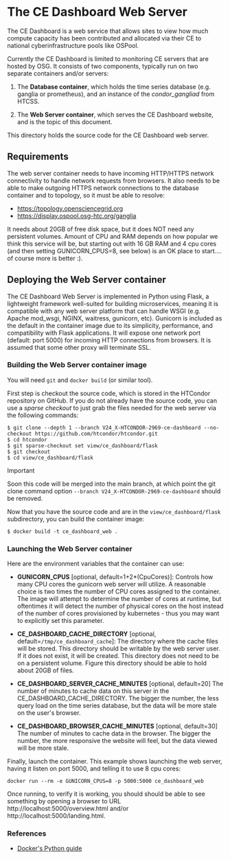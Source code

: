 # The CE Dashboard Web Server

The CE Dashboard is a web service that allows sites to view how much compute
capacity has been contributed and allocated via their CE to national
cyberinfrastructure pools like OSPool. 

Currently the CE Dashboard is limited to monitoring CE servers that are hosted
by OSG.  It consists of two components, typically run on two separate containers
and/or servers:

1. The **Database container**, which holds the time series database (e.g.
ganglia or prometheus), and an instance of the _condor_gangliad_ from HTCSS.

2. The **Web Server container**, which serves the CE Dashboard website, and is
the topic of this document.  

This directory holds the source code for the CE Dashboard web server.

## Requirements

The web server container needs to have incoming
HTTP/HTTPS network connectivity to handle network requests from browsers.  It also
needs to be able to make outgoing HTTPS network connections to the database container and to topology, so it must be able to resolve:
* https://topology.opensciencegrid.org
* https://display.ospool.osg-htc.org/ganglia  

It needs about 20GB of free disk space, but it does NOT need any persistent
volumes.  Amount of CPU and RAM depends on how popular we think this service will be, but starting out with 16 GB RAM and 4 cpu cores (and then setting GUNICORN_CPUS=8, see below) is an OK place to start.... of course more is better :).

## Deploying the Web Server container

The CE Dashboard Web Server is implemented in Python using Flask, a lightweight framework well-suited for building microservices, meaning it is
compatible with any web server platform that can handle WSGI (e.g. Apache
mod_wsgi, NGINX, waitress, gunicorn, etc). Gunicorn is included as the default in the container image due to its simplicity, performance, and compatibility with Flask applications.
It will expose one network port (default: port 5000) for incoming HTTP connections from browsers.  It is assumed that some other proxy will terminate SSL. 

### Building the Web Server container image

You will need `git` and `docker build` (or similar tool).  

First step is checkout the source code, which is stored in the HTCondor
repository on GitHub. If you do not already have the source code, you can use a
_sparse checkout_ to just grab the files needed for the web server via the
following commands:

```console
$ git clone --depth 1 --branch V24_X-HTCONDOR-2969-ce-dashboard --no-checkout https://github.com/htcondor/htcondor.git
$ cd htcondor
$ git sparse-checkout set view/ce_dashboard/flask
$ git checkout
$ cd view/ce_dashboard/flask
```
> [!IMPORTANT]
> Soon this code will be merged into the main branch, at which point the git
clone command option `--branch V24_X-HTCONDOR-2969-ce-dashboard` should be
removed.

Now that you have the source code and are in the `view/ce_dashboard/flask` subdirectory, you can build the container image:

```console
$ docker build -t ce_dashboard_web .
```

### Launching the Web Server container

Here are the environment variables that the container can use:

* **GUNICORN_CPUS** [optional, default=1+2*(CpuCores)]: Controls how many
CPU cores the gunicorn web server will utilize.  A reasonable choice is two
times the number of CPU cores assigned to the container.  The image will attempt
to determine the number of cores at runtime, but oftentimes it will detect the
number of physical cores on the host instead of the number of cores provisioned by
kubernetes - thus you may want to explicitly set this parameter.

* **CE_DASHBOARD_CACHE_DIRECTORY** [optional,
 default=`/tmp/ce_dashboard_cache`]: The directory where the cache files will
 be stored.  This directory should be writable by the web server user. If it
 does not exist, it will be created. This directory does not need to be on a
 persistent volume. Figure this directory should be able to hold about 20GB of
 files.

* **CE_DASHBOARD_SERVER_CACHE_MINUTES** [optional, default=20] The number of
 minutes to cache data on this server in the CE_DASHBOARD_CACHE_DIRECTORY.  The
 bigger the number, the less query load on the time series database, but the
 data will be more stale on the user's browser.

* **CE_DASHBOARD_BROWSER_CACHE_MINUTES** [optional, default=30] The number of
 minutes to cache data in the browser. The bigger the number, the more
 responsive the website will feel, but the data viewed will be more stale.

Finally, launch the container.  This example shows launching the web server, having it listen on port 5000, and telling it to use 8 cpu cores:

```[console]
docker run --rm -e GUNICORN_CPUS=8 -p 5000:5000 ce_dashboard_web
```
Once running, to verify it is working, you should should be able to see something by opening a browser to URL http://localhost:5000/overview.html and/or http://localhost:5000/landing.html.

### References
* [Docker's Python guide](https://docs.docker.com/language/python/)
